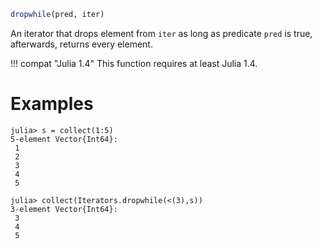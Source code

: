 ```julia
dropwhile(pred, iter)
```

An iterator that drops element from `iter` as long as predicate `pred` is true, afterwards, returns every element.

!!! compat "Julia 1.4"
    This function requires at least Julia 1.4.


# Examples

```jldoctest
julia> s = collect(1:5)
5-element Vector{Int64}:
 1
 2
 3
 4
 5

julia> collect(Iterators.dropwhile(<(3),s))
3-element Vector{Int64}:
 3
 4
 5
```
